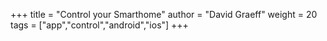 +++
title = "Control your Smarthome"
author = "David Graeff"
weight = 20
tags = ["app","control","android","ios"]
+++